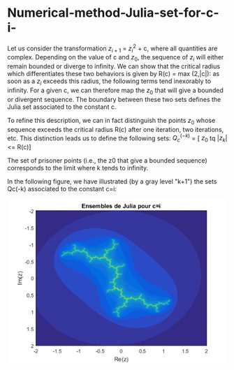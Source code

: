 # Numerical-method-Julia-set-for-c-i-


Let us consider the transformation $z_{i+1}$ = $z_i^2$ + c, where all quantities are complex.
Depending on the value of c and $z_0$, the sequence of $z_i$ will either remain bounded or diverge to infinity. We can show that the critical radius which differentiates these two behaviors is given by R(c) = max (2,|c|): as soon as a $z_i$ exceeds this radius, the following terms tend inexorably to infinity. For a given c, we can therefore map the $z_0$ that will give a bounded or divergent sequence. The boundary between these two sets defines the Julia set associated to the constant c.

To refine this description, we can in fact distinguish the points $z_0$ whose sequence exceeds the critical radius R(c) after one iteration, two iterations, etc. This distinction leads us to define the following sets: $Q_c^{(-k)}$ = [ $z_0$ tq |$z_k$| <= R(c)]

The set of prisoner points (i.e., the z0 that give a bounded sequence) corresponds to the limit where k tends to infinity.

In the following figure, we have illustrated (by a gray level "k+1") the sets Qc(-k) associated to the constant c=i:


<p align="center">
<img src="https://github.com/gipi333/Numerical-method-Julia-set-for-c-i-/blob/main/Julia_set_c_equal_i.png">
</p>
